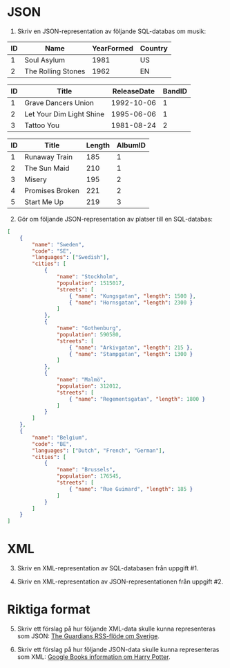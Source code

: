 # JSON

1. Skriv en JSON-representation av följande SQL-databas om musik:

ID | Name | YearFormed | Country
---|---|---|---
1 | Soul Asylum | 1981 | US
2 | The Rolling Stones | 1962 | EN

ID | Title | ReleaseDate | BandID
---|---|---|---
1 | Grave Dancers Union | 1992-10-06 | 1
2 | Let Your Dim Light Shine | 1995-06-06 | 1
3 | Tattoo You | 1981-08-24 | 2

ID |Title | Length | AlbumID
---|---|---|---
1 | Runaway Train | 185 | 1
2 | The Sun Maid | 210 | 1
3 | Misery | 195 | 2
4 | Promises Broken | 221 | 2
5 | Start Me Up | 219 | 3

2. Gör om följande JSON-representation av platser till en SQL-databas:

```json
[
    {
        "name": "Sweden",
        "code": "SE",
        "languages": ["Swedish"],
        "cities": [
            {
                "name": "Stockholm",
                "population": 1515017,
                "streets": [
                    { "name": "Kungsgatan", "length": 1500 },
                    { "name": "Hornsgatan", "length": 2300 }
                ]
            },
            {
                "name": "Gothenburg",
                "population": 590580,
                "streets": [
                    { "name": "Arkivgatan", "length": 215 },
                    { "name": "Stampgatan", "length": 1300 }
                ]
            },
            {
                "name": "Malmö",
                "population": 312012,
                "streets": [
                    { "name": "Regementsgatan", "length": 1800 }
                ]
            }
        ]
    },
    {
        "name": "Belgium",
        "code": "BE",
        "languages": ["Dutch", "French", "German"],
        "cities": [
            {
                "name": "Brussels",
                "population": 176545,
                "streets": [
                    { "name": "Rue Guimard", "length": 185 }
                ]
            }
        ]
    }
]
```

# XML

3. Skriv en XML-representation av SQL-databasen från uppgift #1.

4. Skriv en XML-representation av JSON-representationen från uppgift #2.

# Riktiga format

5. Skriv ett förslag på hur följande XML-data skulle kunna representeras som JSON: [The Guardians RSS-flöde om Sverige](https://www.theguardian.com/world/sweden/rss).

6. Skriv ett förslag på hur följande JSON-data skulle kunna representeras som XML: [Google Books information om Harry Potter](https://www.googleapis.com/books/v1/volumes?q=isbn:0747532699).
